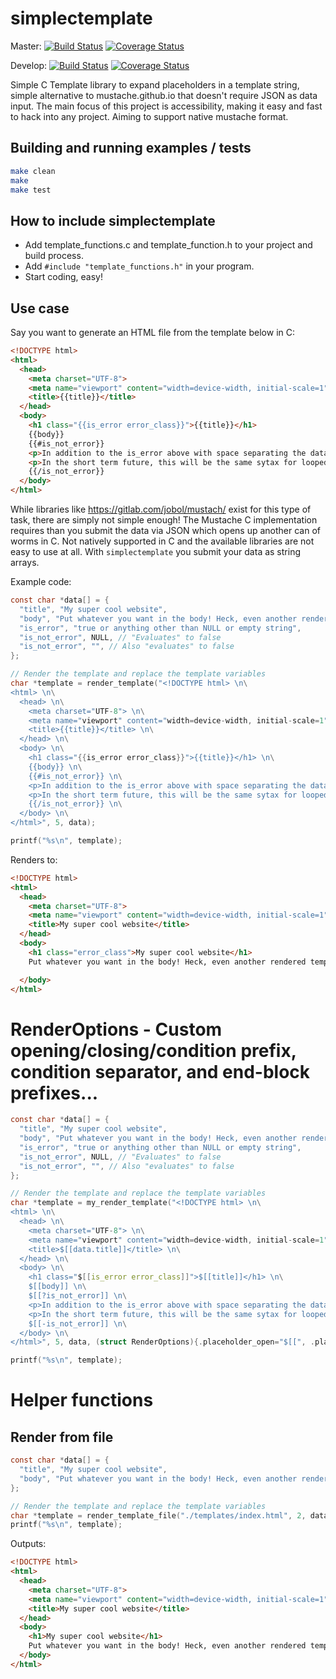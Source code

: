 # simplectemplate
Master: [![Build Status](https://travis-ci.org/dafky2000/simplectemplate.svg?branch=master)](https://travis-ci.org/dafky2000/simplectemplate) [![Coverage Status](https://coveralls.io/repos/github/dafky2000/simplectemplate/badge.svg?branch=master)](https://coveralls.io/github/dafky2000/simplectemplate)

Develop: [![Build Status](https://travis-ci.org/dafky2000/simplectemplate.svg?branch=develop)](https://travis-ci.org/dafky2000/simplectemplate) [![Coverage Status](https://coveralls.io/repos/github/dafky2000/simplectemplate/badge.svg?branch=develop)](https://coveralls.io/github/dafky2000/simplectemplate)

Simple C Template library to expand placeholders in a template string, simple alternative to mustache.github.io that doesn't require JSON as data input. The main focus of this project is accessibility, making it easy and fast to hack into any project. Aiming to support native mustache format.

## Building and running examples / tests
```sh
make clean
make
make test
```

## How to include simplectemplate
* Add template_functions.c and template_function.h to your project and build process.
* Add ```#include "template_functions.h"``` in your program.
* Start coding, easy!

## Use case
Say you want to generate an HTML file from the template below in C:

```html
<!DOCTYPE html>
<html>
  <head>
    <meta charset="UTF-8">
    <meta name="viewport" content="width=device-width, initial-scale=1" />
    <title>{{title}}</title>
  </head>
  <body>
    <h1 class="{{is_error error_class}}">{{title}}</h1>
    {{body}}
    {{#is_not_error}}
    <p>In addition to the is_error above with space separating the data, simplectemplate also supports opening and closing braces like this! One step closer to supporting mustache formatted templates!</p>
    <p>In the short term future, this will be the same sytax for looped data</p>
    {{/is_not_error}}
  </body>
</html>
```

While libraries like https://gitlab.com/jobol/mustach/ exist for this type of task, there are simply not simple enough! The Mustache C implementation requires than you submit the data via JSON which opens up another can of worms in C. Not natively supported in C and the available libraries are not easy to use at all. With `simplectemplate` you submit your data as string arrays.

Example code:

```c
const char *data[] = {
  "title", "My super cool website",
  "body", "Put whatever you want in the body! Heck, even another rendered template ;)"
  "is_error", "true or anything other than NULL or empty string",
  "is_not_error", NULL, // "Evaluates" to false
  "is_not_error", "", // Also "evaluates" to false
};

// Render the template and replace the template variables
char *template = render_template("<!DOCTYPE html> \n\
<html> \n\
  <head> \n\
    <meta charset="UTF-8"> \n\
    <meta name="viewport" content="width=device-width, initial-scale=1" /> \n\
    <title>{{title}}</title> \n\
  </head> \n\
  <body> \n\
    <h1 class="{{is_error error_class}}">{{title}}</h1> \n\
    {{body}} \n\
    {{#is_not_error}} \n\
    <p>In addition to the is_error above with space separating the data, simplectemplate also supports opening and closing braces like this! One step closer to supporting mustache formatted templates!</p> \n\
    <p>In the short term future, this will be the same sytax for looped data</p> \n\
    {{/is_not_error}} \n\
  </body> \n\
</html>", 5, data);

printf("%s\n", template);
```

Renders to:

```html
<!DOCTYPE html>
<html>
  <head>
    <meta charset="UTF-8">
    <meta name="viewport" content="width=device-width, initial-scale=1" />
    <title>My super cool website</title>
  </head>
  <body>
    <h1 class="error_class">My super cool website</h1>
    Put whatever you want in the body! Heck, even another rendered template ;)

  </body>
</html>
```

# RenderOptions - Custom opening/closing/condition prefix, condition separator, and end-block prefixes...

```c
const char *data[] = {
  "title", "My super cool website",
  "body", "Put whatever you want in the body! Heck, even another rendered template ;)"
  "is_error", "true or anything other than NULL or empty string",
  "is_not_error", NULL, // "Evaluates" to false
  "is_not_error", "", // Also "evaluates" to false
};

// Render the template and replace the template variables
char *template = my_render_template("<!DOCTYPE html> \n\
<html> \n\
  <head> \n\
    <meta charset="UTF-8"> \n\
    <meta name="viewport" content="width=device-width, initial-scale=1" /> \n\
    <title>$[[data.title]]</title> \n\
  </head> \n\
  <body> \n\
    <h1 class="$[[is_error error_class]]">$[[title]]</h1> \n\
    $[[body]] \n\
    $[[?is_not_error]] \n\
    <p>In addition to the is_error above with space separating the data, simplectemplate also supports opening and closing braces like this! One step closer to supporting mustache formatted templates!</p> \n\
    <p>In the short term future, this will be the same sytax for looped data</p> \n\
    $[[-is_not_error]] \n\
  </body> \n\
</html>", 5, data, (struct RenderOptions){.placeholder_open="$[[", .placeholder_close="]]", .data_cond_open_prefix="?", .data_cond_close_prefix="-", .data_cond_separator=" "});

printf("%s\n", template);
```

# Helper functions

## Render from file

```c
const char *data[] = {
  "title", "My super cool website",
  "body", "Put whatever you want in the body! Heck, even another rendered template ;)"
};

// Render the template and replace the template variables
char *template = render_template_file("./templates/index.html", 2, data);
printf("%s\n", template);
```

Outputs:

```html
<!DOCTYPE html>
<html>
  <head>
    <meta charset="UTF-8">
    <meta name="viewport" content="width=device-width, initial-scale=1" />
    <title>My super cool website</title>
  </head>
  <body>
    <h1>My super cool website</h1>
    Put whatever you want in the body! Heck, even another rendered template ;)
  </body>
</html>
```
